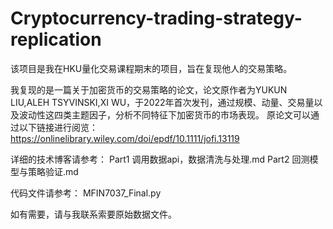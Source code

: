 # Cryptocurrency-trading-strategy-replication
该项目是我在HKU量化交易课程期末的项目，旨在复现他人的交易策略。  

我复现的是一篇关于加密货币的交易策略的论文，论文原作者为YUKUN LIU,ALEH TSYVINSKI,XI WU，于2022年首次发刊，通过规模、动量、交易量以及波动性这四类主题因子，分析不同特征下加密货币的市场表现。
原论文可以通过以下链接进行阅览：
https://onlinelibrary.wiley.com/doi/epdf/10.1111/jofi.13119

详细的技术博客请参考：
Part1 调用数据api，数据清洗与处理.md
Part2 回测模型与策略验证.md

代码文件请参考：
MFIN7037_Final.py

如有需要，请与我联系索要原始数据文件。
